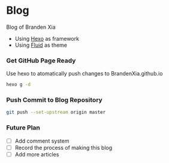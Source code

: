 # Blog

Blog of Branden Xia

- Using [Hexo](https://github.com/hexojs/hexo) as framework
- Using [Fluid](https://github.com/fluid-dev/hexo-theme-fluid) as theme

### Get GitHub Page Ready

Use hexo to atomatically push changes to BrandenXia.github.io

```bash
hexo g -d
```

### Push Commit to Blog Repository

```bash
git push --set-upstream origin master 
```

### Future Plan

- [ ] Add comment system
- [ ] Record the process of making this blog
- [ ] Add more articles
